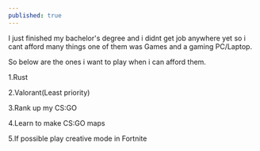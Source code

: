 ```yaml
---
published: true
---
```

I just finished my bachelor's degree and i didnt get job anywhere yet so i cant afford many things one of them was Games and a gaming PC/Laptop.

So below are the ones i want to play when i can afford them.

1.Rust

2.Valorant(Least priority)

3.Rank up my CS:GO

4.Learn to make CS:GO maps

5.If possible play creative mode in Fortnite